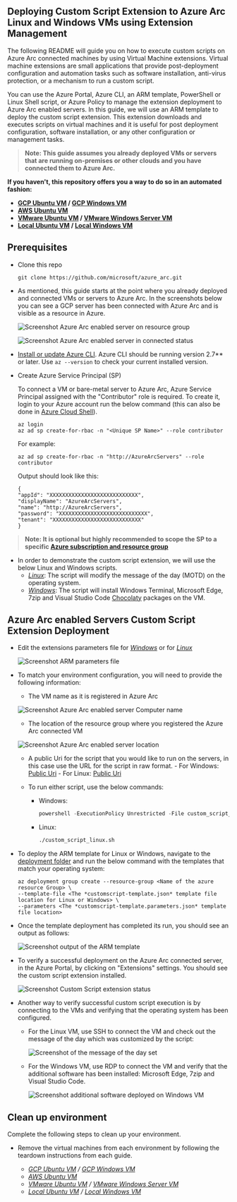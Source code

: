 ## Deploying Custom Script Extension to Azure Arc Linux and Windows VMs using Extension Management

The following README will guide you on how to execute custom scripts on Azure Arc connected machines by using Virtual Machine extensions. Virtual machine extensions are small applications that provide post-deployment configuration and automation tasks such as software installation, anti-virus protection, or a mechanism to run a custom script.

You can use the Azure Portal, Azure CLI, an ARM template, PowerShell or Linux Shell script, or Azure Policy to manage the extension deployment to Azure Arc enabled servers. In this guide, we will use an ARM template to deploy the custom script extension. This extension downloads and executes scripts on virtual machines and it is useful for post deployment configuration, software installation, or any other configuration or management tasks.

> **Note: This guide assumes you already deployed VMs or servers that are running on-premises or other clouds and you have connected them to Azure Arc.**

**If you haven't, this repository offers you a way to do so in an automated fashion:**

* **[GCP Ubuntu VM](gcp_terraform_ubuntu.md) / [GCP Windows VM](gcp_terraform_windows.md)**
* **[AWS Ubuntu VM](aws_terraform_ubuntu.md)**
* **[VMware Ubuntu VM](vmware_terraform_ubuntu.md) / [VMware Windows Server VM](vmware_terraform_winsrv.md)**
* **[Local Ubuntu VM](local_vagrant_ubuntu.md) / [Local Windows VM](local_vagrant_windows.md)**

## Prerequisites

* Clone this repo

    ```console
    git clone https://github.com/microsoft/azure_arc.git
    ```

* As mentioned, this guide starts at the point where you already deployed and connected VMs or servers to Azure Arc. In the screenshots below you can see a GCP server has been connected with Azure Arc and is visible as a resource in Azure.

    ![Screenshot Azure Arc enabled server on resource group](../img/vm_extension_customscript/01.png)

    ![Screenshot Azure Arc enabled server in connected status](../img/vm_extension_customscript/02.png)

* [Install or update Azure CLI](https://docs.microsoft.com/en-us/cli/azure/install-azure-cli?view=azure-cli-latest). Azure CLI should be running version 2.7** or later. Use ```az --version``` to check your current installed version.

* Create Azure Service Principal (SP)

    To connect a VM or bare-metal server to Azure Arc, Azure Service Principal assigned with the "Contributor" role is required. To create it, login to your Azure account run the below command (this can also be done in [Azure Cloud Shell](https://shell.azure.com/)).

    ```console
    az login
    az ad sp create-for-rbac -n "<Unique SP Name>" --role contributor
    ```

    For example:

    ```console
    az ad sp create-for-rbac -n "http://AzureArcServers" --role contributor
    ```

    Output should look like this:

    ```console
    {
    "appId": "XXXXXXXXXXXXXXXXXXXXXXXXXXXX",
    "displayName": "AzureArcServers",
    "name": "http://AzureArcServers",
    "password": "XXXXXXXXXXXXXXXXXXXXXXXXXXXX",
    "tenant": "XXXXXXXXXXXXXXXXXXXXXXXXXXXX"
    }
    ```

> **Note: It is optional but highly recommended to scope the SP to a specific [Azure subscription and resource group](https://docs.microsoft.com/en-us/cli/azure/ad/sp?view=azure-cli-latest)**

* In order to demonstrate the custom script extension, we will use the below Linux and Windows scripts.
  * [*Linux*](../scripts/custom_script_linux.sh): The script will modify the message of the day (MOTD) on the operating system.
  * [*Windows*](../scripts/custom_script_windows.ps1): The script will install Windows Terminal, Microsoft Edge, 7zip and Visual Studio Code [Chocolaty](https://chocolatey.org/) packages on the VM.

## Azure Arc enabled Servers Custom Script Extension Deployment

* Edit the extensions parameters file for [*Windows*](../extensions/arm/customscript-templatewindows.parameters.json) or for [*Linux*](../extensions/arm/customscript-templatewindows.parameters.json)

   ![Screenshot ARM parameters file](../img/vm_extension_customscript/03.png)

* To match your environment configuration, you will need to provide the following information:

  * The VM name as it is registered in Azure Arc

   ![Screenshot Azure Arc enabled server Computer name](../img/vm_extension_customscript/04.png)

  * The location of the resource group where you registered the Azure Arc connected VM  

   ![Screenshot Azure Arc enabled server location](../img/vm_extension_customscript/05.png)

  * A public Uri for the script that you would like to run on the servers, in this case use the URL for the script in raw format.
        - For Windows: [Public Uri](https://raw.githubusercontent.com/microsoft/azure_arc/main/azure_arc_servers_jumpstart/scripts/custom_script_windows.ps1)
        - For Linux: [Public Uri](https://raw.githubusercontent.com/microsoft/azure_arc/main/azure_arc_servers_jumpstart/scripts/custom_script_linux.sh)

  * To run either script, use the below commands:

    * Windows:

         ```powershell
         powershell -ExecutionPolicy Unrestricted -File custom_script_windows.ps1
         ```

    * Linux:

         ```bash
         ./custom_script_linux.sh
         ```

* To deploy the ARM template for Linux or Windows, navigate to the [deployment folder](../extensions/arm) and run the below command with the templates that match your operating system:

    ```console
    az deployment group create --resource-group <Name of the azure resource Group> \
    --template-file <The *customscript-template.json* template file location for Linux or Windows> \
    --parameters <The *customscript-template.parameters.json* template file location>
    ```

* Once the template deployment has completed its run, you should see an output as follows:

    ![Screenshot output of the ARM template](../img/vm_extension_customscript/06.png)

* To verify a successful deployment on the Azure Arc connected server, in the Azure Portal, by clicking on "Extensions" settings. You should see the custom script extension installed.

    ![Screenshot Custom Script extension status](../img/vm_extension_customscript/07.png)

* Another way to verify successful custom script execution is by connecting to the VMs and verifying that the operating system has been configured.

  * For the Linux VM, use SSH to connect the VM and check out the message of the day which was customized by the script:

    ![Screenshot of the message of the day set](../img/vm_extension_customscript/08.png)

  * For the Windows VM, use RDP to connect the VM and verify that the additional software has been installed: Microsoft Edge, 7zip and Visual Studio Code.

    ![Screenshot additional software deployed on Windows VM](../img/vm_extension_customscript/09.png)

## Clean up environment

Complete the following steps to clean up your environment.

* Remove the virtual machines from each environment by following the teardown instructions from each guide.

  * *[GCP Ubuntu VM](gcp_terraform_ubuntu.md) / [GCP Windows VM](gcp_terraform_windows.md)*
  * *[AWS Ubuntu VM](aws_terraform_ubuntu.md)*
  * *[VMware Ubuntu VM](vmware_terraform_ubuntu.md) / [VMware Windows Server VM](vmware_terraform_winsrv.md)*
  * *[Local Ubuntu VM](local_vagrant_ubuntu.md) / [Local Windows VM](local_vagrant_windows.md)*

